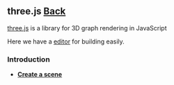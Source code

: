 ## three.js [Back](./../webgl.md)

[three.js](http://threejs.org/) is a library for 3D graph rendering in JavaScript

Here we have a [editor](http://threejs.org/editor/) for building easily.

### Introduction

- [**Create a scene**](./create_a_scene/create_a_scene.md)